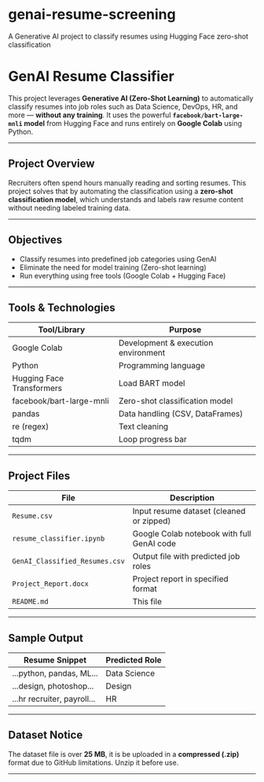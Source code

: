 # genai-resume-screening
A Generative AI project to classify resumes using Hugging Face zero-shot classification
#  GenAI Resume Classifier 

This project leverages **Generative AI (Zero-Shot Learning)** to automatically classify resumes into job roles such as Data Science, DevOps, HR, and more — **without any training**. It uses the powerful **`facebook/bart-large-mnli` model** from Hugging Face and runs entirely on **Google Colab** using Python.

---

##  Project Overview 

Recruiters often spend hours manually reading and sorting resumes. This project solves that by automating the classification using a **zero-shot classification model**, which understands and labels raw resume content without needing labeled training data.

---

##  Objectives 

- Classify resumes into predefined job categories using GenAI  
- Eliminate the need for model training (Zero-shot learning)  
- Run everything using free tools (Google Colab + Hugging Face)

---

## Tools & Technologies

| Tool/Library | Purpose |
|--------------|---------|
| Google Colab | Development & execution environment |
| Python       | Programming language |
| Hugging Face Transformers | Load BART model |
| facebook/bart-large-mnli | Zero-shot classification model |
| pandas       | Data handling (CSV, DataFrames) |
| re (regex)   | Text cleaning |
| tqdm         | Loop progress bar |

---

##  Project Files 

| File | Description |
|------|-------------|
| `Resume.csv` | Input resume dataset (cleaned or zipped) |
| `resume_classifier.ipynb` | Google Colab notebook with full GenAI code |
| `GenAI_Classified_Resumes.csv` | Output file with predicted job roles |
| `Project_Report.docx` | Project report in specified format |
| `README.md` | This file |

---

##  Sample Output

| Resume Snippet | Predicted Role |
|----------------|----------------|
| ...python, pandas, ML... | Data Science |
| ...design, photoshop...  | Design |
| ...hr recruiter, payroll... | HR |

---


##  Dataset Notice 

The dataset file is over **25 MB**, it is be uploaded in a **compressed (.zip)** format due to GitHub limitations. Unzip it before use.
 

---

 


